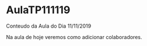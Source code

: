 # AulaTP111119
 Conteudo da Aula do Dia 11/11/2019

 Na aula de hoje veremos como adicionar colaboradores.
